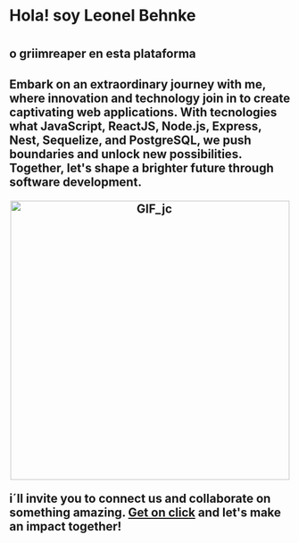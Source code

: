 <h1> Hola! soy Leonel Behnke <h1> 
<h2> o griimreaper en esta plataforma <h2>

Embark on an extraordinary journey with me, where innovation and technology join in to create captivating web applications. With tecnologies what JavaScript, ReactJS, Node.js, Express, Nest, Sequelize, and PostgreSQL, we push boundaries and unlock new possibilities. Together, let's shape a brighter future through software development.

<p align="center">
  <img src="https://78.media.tumblr.com/69b74540b716c22f78bacdff91f02bf2/tumblr_inline_p80m8wJkm61r4kz8i_540.gif" alt="GIF_jc" width="500"/>
</p>

i´ll invite you to connect us and collaborate on something amazing. [Get on click](https://www.linkedin.com/in/leonelbehnkedev/) and let's make an impact together!
